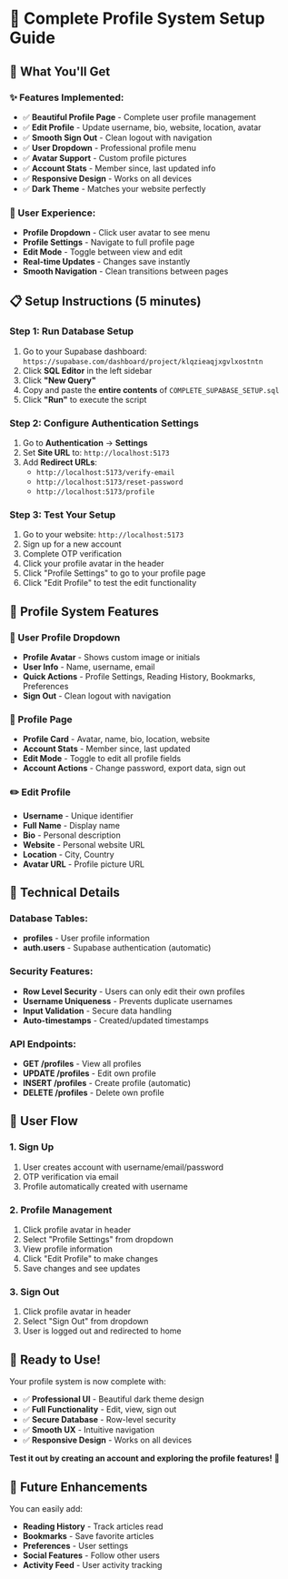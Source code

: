 # 👤 Complete Profile System Setup Guide

## 🚀 What You'll Get

### **✨ Features Implemented:**
- ✅ **Beautiful Profile Page** - Complete user profile management
- ✅ **Edit Profile** - Update username, bio, website, location, avatar
- ✅ **Smooth Sign Out** - Clean logout with navigation
- ✅ **User Dropdown** - Professional profile menu
- ✅ **Avatar Support** - Custom profile pictures
- ✅ **Account Stats** - Member since, last updated info
- ✅ **Responsive Design** - Works on all devices
- ✅ **Dark Theme** - Matches your website perfectly

### **🎯 User Experience:**
- **Profile Dropdown** - Click user avatar to see menu
- **Profile Settings** - Navigate to full profile page
- **Edit Mode** - Toggle between view and edit
- **Real-time Updates** - Changes save instantly
- **Smooth Navigation** - Clean transitions between pages

## 📋 Setup Instructions (5 minutes)

### **Step 1: Run Database Setup**
1. Go to your Supabase dashboard: `https://supabase.com/dashboard/project/klqzieaqjxgvlxostntn`
2. Click **SQL Editor** in the left sidebar
3. Click **"New Query"**
4. Copy and paste the **entire contents** of `COMPLETE_SUPABASE_SETUP.sql`
5. Click **"Run"** to execute the script

### **Step 2: Configure Authentication Settings**
1. Go to **Authentication** → **Settings**
2. Set **Site URL** to: `http://localhost:5173`
3. Add **Redirect URLs**:
   - `http://localhost:5173/verify-email`
   - `http://localhost:5173/reset-password`
   - `http://localhost:5173/profile`

### **Step 3: Test Your Setup**
1. Go to your website: `http://localhost:5173`
2. Sign up for a new account
3. Complete OTP verification
4. Click your profile avatar in the header
5. Click "Profile Settings" to go to your profile page
6. Click "Edit Profile" to test the edit functionality

## 🎨 Profile System Features

### **📱 User Profile Dropdown**
- **Profile Avatar** - Shows custom image or initials
- **User Info** - Name, username, email
- **Quick Actions** - Profile Settings, Reading History, Bookmarks, Preferences
- **Sign Out** - Clean logout with navigation

### **👤 Profile Page**
- **Profile Card** - Avatar, name, bio, location, website
- **Account Stats** - Member since, last updated
- **Edit Mode** - Toggle to edit all profile fields
- **Account Actions** - Change password, export data, sign out

### **✏️ Edit Profile**
- **Username** - Unique identifier
- **Full Name** - Display name
- **Bio** - Personal description
- **Website** - Personal website URL
- **Location** - City, Country
- **Avatar URL** - Profile picture URL

## 🔧 Technical Details

### **Database Tables:**
- **profiles** - User profile information
- **auth.users** - Supabase authentication (automatic)

### **Security Features:**
- **Row Level Security** - Users can only edit their own profiles
- **Username Uniqueness** - Prevents duplicate usernames
- **Input Validation** - Secure data handling
- **Auto-timestamps** - Created/updated timestamps

### **API Endpoints:**
- **GET /profiles** - View all profiles
- **UPDATE /profiles** - Edit own profile
- **INSERT /profiles** - Create profile (automatic)
- **DELETE /profiles** - Delete own profile

## 🎯 User Flow

### **1. Sign Up**
1. User creates account with username/email/password
2. OTP verification via email
3. Profile automatically created with username

### **2. Profile Management**
1. Click profile avatar in header
2. Select "Profile Settings" from dropdown
3. View profile information
4. Click "Edit Profile" to make changes
5. Save changes and see updates

### **3. Sign Out**
1. Click profile avatar in header
2. Select "Sign Out" from dropdown
3. User is logged out and redirected to home

## 🚀 Ready to Use!

Your profile system is now complete with:
- ✅ **Professional UI** - Beautiful dark theme design
- ✅ **Full Functionality** - Edit, view, sign out
- ✅ **Secure Database** - Row-level security
- ✅ **Smooth UX** - Intuitive navigation
- ✅ **Responsive Design** - Works on all devices

**Test it out by creating an account and exploring the profile features!** 🎉

## 🔮 Future Enhancements

You can easily add:
- **Reading History** - Track articles read
- **Bookmarks** - Save favorite articles
- **Preferences** - User settings
- **Social Features** - Follow other users
- **Activity Feed** - User activity tracking
